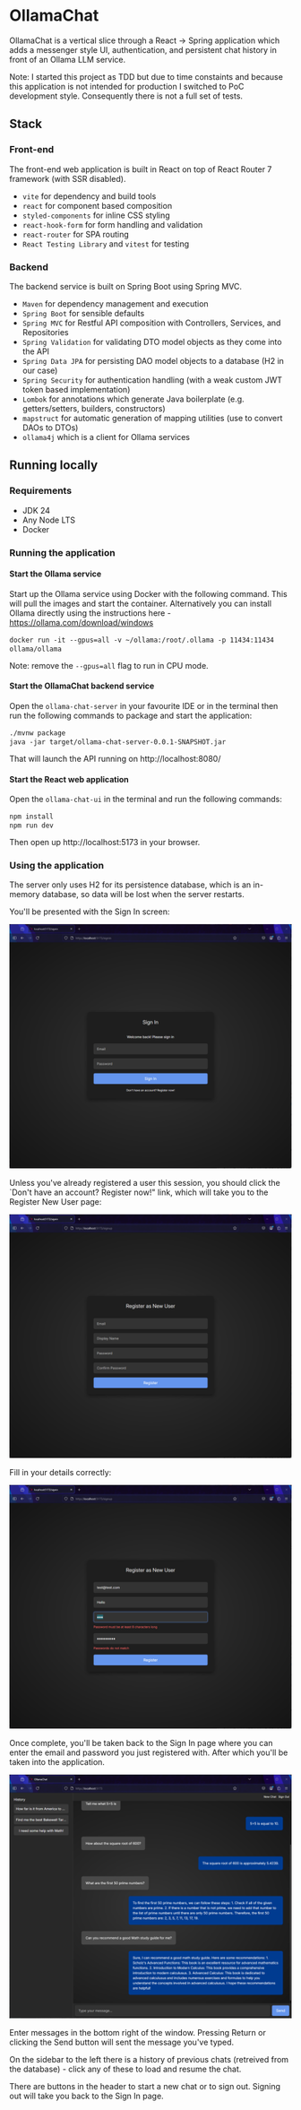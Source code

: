 # OllamaChat
OllamaChat is a vertical slice through a React -> Spring application which adds a messenger style UI, authentication, and persistent chat history in front of an Ollama LLM service.

Note: I started this project as TDD but due to time constaints and because this application is not intended for production I switched to PoC development style. Consequently there is not a full set of tests.

## Stack
### Front-end
The front-end web application is built in React on top of React Router 7 framework (with SSR disabled).
* `vite` for dependency and build tools
* `react` for component based composition
* `styled-components` for inline CSS styling 
* `react-hook-form` for form handling and validation
* `react-router` for SPA routing
* `React Testing Library` and `vitest` for testing

### Backend
The backend service is built on Spring Boot using Spring MVC. 
* `Maven` for dependency management and execution
* `Spring Boot` for sensible defaults
* `Spring MVC` for Restful API composition with Controllers, Services, and Repositories
* `Spring Validation` for validating DTO model objects as they come into the API
* `Spring Data JPA` for persisting DAO model objects to a database (H2 in our case)
* `Spring Security` for authentication handling (with a weak custom JWT token based implementation)
* `Lombok` for annotations which generate Java boilerplate (e.g. getters/setters, builders, constructors)
* `mapstruct` for automatic generation of mapping utilities (use to convert DAOs to DTOs)
* `ollama4j` which is a client for Ollama services

## Running locally
### Requirements
* JDK 24
* Any Node LTS
* Docker

### Running the application
#### Start the Ollama service
Start up the Ollama service using Docker with the following command. This will pull the images and start the container. Alternatively you can install Ollama directly using the instructions here - https://ollama.com/download/windows

```
docker run -it --gpus=all -v ~/ollama:/root/.ollama -p 11434:11434 ollama/ollama
```

Note: remove the `--gpus=all` flag to run in CPU mode.

#### Start the OllamaChat backend service
Open the `ollama-chat-server` in your favourite IDE or in the terminal then run the following commands to package and start the application:

```
./mvnw package
java -jar target/ollama-chat-server-0.0.1-SNAPSHOT.jar
```

That will launch the API running on http://localhost:8080/

#### Start the React web application
Open the `ollama-chat-ui` in the terminal and run the following commands:
```
npm install
npm run dev
```
Then open up http://localhost:5173 in your browser.

### Using the application
The server only uses H2 for its persistence database, which is an in-memory database, so data will be lost when the server restarts.

You'll be presented with the Sign In screen:

![image](signin.png)

Unless you've already registered a user this session, you should click the `Don't have an account? Register now!" link, which will take you to the Register New User page:

![image](register.png)

Fill in your details correctly:

![image](register-with-errors.png)

Once complete, you'll be taken back to the Sign In page where you can enter the email and password you just registered with. After which you'll be taken into the application. 

![image](chat.png)

Enter messages in the bottom right of the window. Pressing Return or clicking the Send button will sent the message you've typed.

On the sidebar to the left there is a history of previous chats (retreived from the database) - click any of these to load and resume the chat.

There are buttons in the header to start a new chat or to sign out. Signing out will take you back to the Sign In page.


